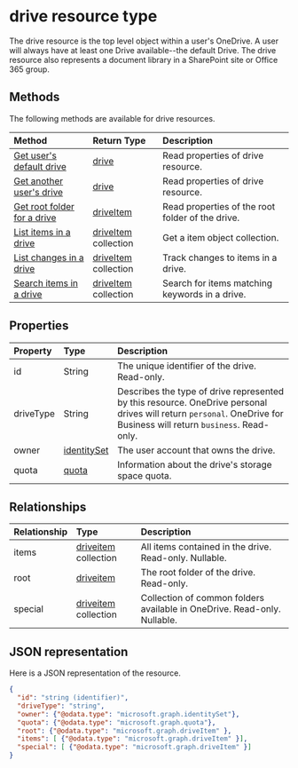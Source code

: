 # drive resource type

The drive resource is the top level object within a user's OneDrive.
A user will always have at least one Drive available--the default Drive.
The drive resource also represents a document library in a SharePoint site or
Office 365 group.

## Methods

The following methods are available for drive resources.


| Method                                                    | Return Type                          | Description                                             |
|:----------------------------------------------------------|:-------------------------------------|:--------------------------------------------------------|
| [Get user's default drive](../api/drive_get.md)           | [drive](drive.md)                    | Read properties of drive resource.                      |
| [Get another user's drive](../api/drive_get.md)           | [drive](drive.md)                    | Read properties of drive resource.                      |
| [Get root folder for a drive](../api/item_get.md)    | [driveItem](driveitem.md)            | Read properties of the root folder of the drive.        |
| [List items in a drive](../api/item_list_children.md)     | [driveItem](driveitem.md) collection | Get a item object collection.                           |
| [List changes in a drive](../api/item_delta.md)           | [driveItem](driveitem.md) collection | Track changes to items in a drive.                      |
| [Search items in a drive](../api/item_search.md)          | [driveItem](driveitem.md) collection | Search for items matching keywords in a drive.          |


## Properties

| Property  | Type                          | Description                                                                                          |
|:----------|:------------------------------|:---------------------------------------------------------------------------------------------------------------------------------------------------------|
| id        | String                        | The unique identifier of the drive. Read-only.                                                                                                           |
| driveType | String                        | Describes the type of drive represented by this resource. OneDrive personal drives will return `personal`. OneDrive for Business will return `business`. Read-only. |
| owner     | [identitySet](identityset.md) | The user account that owns the drive.                                                                                                                    |
| quota     | [quota](quota.md)             | Information about the drive's storage space quota.                                                                                                       |

## Relationships

| Relationship | Type |Description |
|:--------|:---------------------------|:-------------------------------------------------------------------------|
| items   | [driveitem](driveitem.md) collection | All items contained in the drive. Read-only. Nullable.                   |
| root    | [driveitem](driveitem.md)            | The root folder of the drive. Read-only.                                 |
| special | [driveitem](driveitem.md) collection | Collection of common folders available in OneDrive. Read-only. Nullable. |

## JSON representation

Here is a JSON representation of the resource.

<!-- {
  "blockType": "resource",
  "optionalProperties": [ "items", "root", "special" ],
  "keyProperty": "id",
  "@odata.type": "microsoft.graph.drive"
}-->

```json
{
  "id": "string (identifier)",
  "driveType": "string",
  "owner": {"@odata.type": "microsoft.graph.identitySet"},
  "quota": {"@odata.type": "microsoft.graph.quota"},
  "root": {"@odata.type": "microsoft.graph.driveItem" },
  "items": [ {"@odata.type": "microsoft.graph.driveItem" }],
  "special": [ {"@odata.type": "microsoft.graph.driveItem" }]
}
```

<!-- uuid: 8fcb5dbc-d5aa-4681-8e31-b001d5168d79
2015-10-25 14:57:30 UTC -->
<!-- {
  "type": "#page.annotation",
  "description": "drive resource",
  "keywords": "",
  "section": "documentation",
  "tocPath": "OneDrive/Drive"
}-->


<!-- {
  "type": "#page.annotation",
  "description": "Drive API",
  "tocPath": "Users/drive",
  "apiVersion": "v1.0",
  "section": "documentation",
  "canonicalURL": ""
} -->
